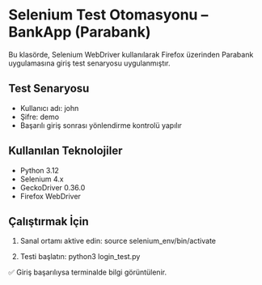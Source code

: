 # Selenium Test Otomasyonu – BankApp (Parabank)

Bu klasörde, Selenium WebDriver kullanılarak Firefox üzerinden Parabank uygulamasına giriş test senaryosu uygulanmıştır.

## Test Senaryosu

- Kullanıcı adı: john
- Şifre: demo
- Başarılı giriş sonrası yönlendirme kontrolü yapılır

## Kullanılan Teknolojiler

- Python 3.12
- Selenium 4.x
- GeckoDriver 0.36.0
- Firefox WebDriver

## Çalıştırmak İçin

1. Sanal ortamı aktive edin:
source selenium_env/bin/activate

2. Testi başlatın:
python3 login_test.py

✅ Giriş başarılıysa terminalde bilgi görüntülenir.
